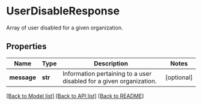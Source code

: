 # UserDisableResponse

Array of user disabled for a given organization.

## Properties

| Name        | Type    | Description                                                         | Notes      |
| ----------- | ------- | ------------------------------------------------------------------- | ---------- |
| **message** | **str** | Information pertaining to a user disabled for a given organization. | [optional] |

[[Back to Model list]](README.md#documentation-for-models) [[Back to API list]](README.md#documentation-for-api-endpoints) [[Back to README]](README.md)
